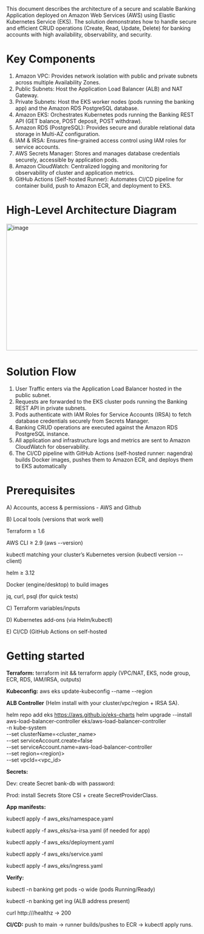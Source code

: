 This document describes the architecture of a secure and scalable Banking Application deployed
on Amazon Web Services (AWS) using Elastic Kubernetes Service (EKS). The solution
demonstrates how to handle secure and efficient CRUD operations (Create, Read, Update, Delete)
for banking accounts with high availability, observability, and security.

Key Components
=================
1. Amazon VPC: Provides network isolation with public and private subnets across multiple
Availability Zones.
2. Public Subnets: Host the Application Load Balancer (ALB) and NAT Gateway.
3. Private Subnets: Host the EKS worker nodes (pods running the banking app) and the Amazon
RDS PostgreSQL database.
4. Amazon EKS: Orchestrates Kubernetes pods running the Banking REST API (GET balance,
POST deposit, POST withdraw).
5. Amazon RDS (PostgreSQL): Provides secure and durable relational data storage in Multi-AZ
configuration.
6. IAM & IRSA: Ensures fine-grained access control using IAM roles for service accounts.
7. AWS Secrets Manager: Stores and manages database credentials securely, accessible by
application pods.
8. Amazon CloudWatch: Centralized logging and monitoring for observability of cluster and
application metrics.
9. GitHub Actions (Self-hosted Runner): Automates CI/CD pipeline for container build, push to
Amazon ECR, and deployment to EKS.

High-Level Architecture Diagram
=================================

<img width="576" height="334" alt="image" src="https://github.com/user-attachments/assets/8788e1d2-9d41-4cfb-96ef-3cc615d292e6" />

Solution Flow
====================

1. User Traffic enters via the Application Load Balancer hosted in the public subnet.
2. Requests are forwarded to the EKS cluster pods running the Banking REST API in private
subnets.
3. Pods authenticate with IAM Roles for Service Accounts (IRSA) to fetch database credentials
securely from Secrets Manager.
4. Banking CRUD operations are executed against the Amazon RDS PostgreSQL instance.
5. All application and infrastructure logs and metrics are sent to Amazon CloudWatch for
observability.
6. The CI/CD pipeline with GitHub Actions (self-hosted runner: nagendra) builds Docker
images, pushes them to Amazon ECR, and deploys them to EKS automatically


Prerequisites
=====================

A) Accounts, access & permissions - AWS and Github

B) Local tools (versions that work well)

   Terraform ≥ 1.6
   
   AWS CLI ≥ 2.9 (aws --version)
   
   kubectl matching your cluster’s Kubernetes version (kubectl version --client)
   
   helm ≥ 3.12
   
   Docker (engine/desktop) to build images
   
   jq, curl, psql (for quick tests)
   
C) Terraform variables/inputs

D) Kubernetes add-ons (via Helm/kubectl)

E) CI/CD (GitHub Actions on self-hosted

Getting started
=====================

**Terraform:** 
 terraform init && terraform apply
(VPC/NAT, EKS, node group, ECR, RDS, IAM/IRSA, outputs)

**Kubeconfig:**
aws eks update-kubeconfig --name <cluster> --region <region>

**ALB Controller** (Helm install with your cluster/vpc/region + IRSA SA).

helm repo add eks https://aws.github.io/eks-charts
helm upgrade --install aws-load-balancer-controller eks/aws-load-balancer-controller \
  -n kube-system \
  --set clusterName=<cluster_name> \
  --set serviceAccount.create=false \
  --set serviceAccount.name=aws-load-balancer-controller \
  --set region=<region)>\
  --set vpcId=<vpc_id>

**Secrets:**

Dev: create Secret bank-db with password: <value>

Prod: install Secrets Store CSI + create SecretProviderClass.

**App manifests:**

kubectl apply -f aws_eks/namespace.yaml

kubectl apply -f aws_eks/sa-irsa.yaml (if needed for app)

kubectl apply -f aws_eks/deployment.yaml

kubectl apply -f aws_eks/service.yaml

kubectl apply -f aws_eks/ingress.yaml

**Verify:**

kubectl -n banking get pods -o wide (pods Running/Ready)

kubectl -n banking get ing (ALB address present)

curl http://<ALB-DNS>/healthz → 200

**CI/CD:** push to main → runner builds/pushes to ECR → kubectl apply runs.
